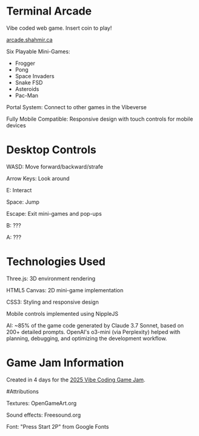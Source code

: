 # Terminal Arcade
Vibe coded web game. Insert coin to play!

[arcade.shahmir.ca](https://arcade.shahmir.ca/)

Six Playable Mini-Games:
- Frogger
- Pong
- Space Invaders
- Snake FSD
- Asteroids
- Pac-Man

Portal System: Connect to other games in the Vibeverse

Fully Mobile Compatible: Responsive design with touch controls for mobile devices

# Desktop Controls

WASD: Move forward/backward/strafe

Arrow Keys: Look around

E: Interact

Space: Jump

Escape: Exit mini-games and pop-ups

B: ???

A: ???

# Technologies Used

Three.js: 3D environment rendering

HTML5 Canvas: 2D mini-game implementation

CSS3: Styling and responsive design

Mobile controls implemented using NippleJS

AI: ~85% of the game code generated by Claude 3.7 Sonnet, based on 200+ detailed prompts. OpenAI's o3-mini (via Perplexity) helped with planning, debugging, and optimizing the development workflow.

# Game Jam Information
Created in 4 days for the [2025 Vibe Coding Game Jam](https://x.com/levelsio/status/1901660771505021314).


#Attributions

Textures: OpenGameArt.org

Sound effects: Freesound.org

Font: "Press Start 2P" from Google Fonts
